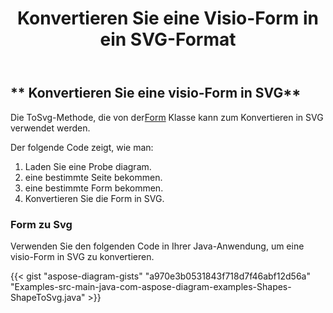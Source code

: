 ﻿---
title: Konvertieren Sie eine Visio-Form in ein SVG-Format
type: docs
weight: 10
url: /de/java/convert-a-visio-shape-to-svg/
description: In diesem Abschnitt wird erläutert, wie Sie eine visio-Form mit Aspose.Diagram in SVG konvertieren.
---
## ** Konvertieren Sie eine visio-Form in SVG**
 Die ToSvg-Methode, die von der[Form](https://reference.aspose.com/diagram/java/com.aspose.diagram/Shape) Klasse kann zum Konvertieren in SVG verwendet werden.

Der folgende Code zeigt, wie man:

1. Laden Sie eine Probe diagram.
1. eine bestimmte Seite bekommen.
1. eine bestimmte Form bekommen.
1. Konvertieren Sie die Form in SVG.
### **Form zu Svg**
Verwenden Sie den folgenden Code in Ihrer Java-Anwendung, um eine visio-Form in SVG zu konvertieren.

{{< gist "aspose-diagram-gists" "a970e3b0531843f718d7f46abf12d56a" "Examples-src-main-java-com-aspose-diagram-examples-Shapes-ShapeToSvg.java" >}}


